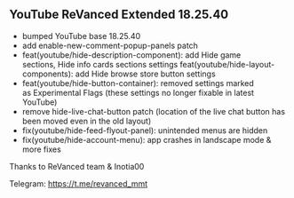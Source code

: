 ## YouTube ReVanced Extended 18.25.40
- bumped YouTube base 18.25.40
- add enable-new-comment-popup-panels patch
- feat(youtube/hide-description-component): add Hide game sections, Hide info cards sections settings
feat(youtube/hide-layout-components): add Hide browse store button settings
- feat(youtube/hide-button-container): removed settings marked as Experimental Flags (these settings no longer fixable in latest YouTube)
- remove hide-live-chat-button patch (location of the live chat button has been moved even in the old layout)
- fix(youtube/hide-feed-flyout-panel): unintended menus are hidden
- fix(youtube/hide-account-menu): app crashes in landscape mode
& more fixes

Thanks to ReVanced team & Inotia00

Telegram: https://t.me/revanced_mmt
